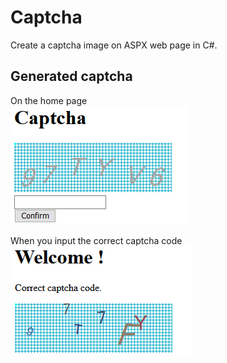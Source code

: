 # Captcha
Create a captcha image on ASPX web page in C#.

## Generated captcha

On the home page  
![Alt text](git-img/homeCaptcha.PNG?raw=true "Home Captcha")

When you input the correct captcha code  
![Alt text](git-img/userCaptcha.PNG?raw=true "User Captcha")
